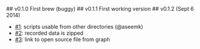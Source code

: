 <a name="v0.1.0"/>
## v0.1.0
First brew (buggy)

<a name="v0.1.1"/>
## v0.1.1
First working version

<a name="v0.1.2"/>
## v0.1.2 (Sept 6 2014)

* [#1](/Sage/streamline-flamegraph/pull/1): scripts usable from other directories (@aseemk)
* [#2](/Sage/streamline-flamegraph/issues/2): recorded data is zipped
* [#3](/Sage/streamline-flamegraph/issues/3): link to open source file from graph
